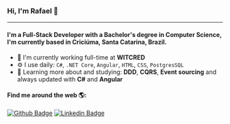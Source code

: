 ### Hi, I'm Rafael 👋
---

#### I'm a Full-Stack Developer with a Bachelor's degree in Computer Science, I'm currently based in Criciúma, Santa Catarina, Brazil.

- 🏢 I'm currently working full-time at **WITCRED**
- ⚙️ I use daily: `C#`, `.NET Core`, `Angular`, `HTML`, `CSS`, `PostgresSQL`
- 🌱 Learning more about and studying: **DDD**, **CQRS**, **Event sourcing** and always updated with **C#** and **Angular**

#### Find me around the web 🌎:
[![Github Badge](https://img.shields.io/badge/-Github-000?style=flat-square&logo=Github&logoColor=white&link=https://github.com/rafaeldbn)](https://github.com/rafaeldbn)
[![Linkedin Badge](https://img.shields.io/badge/-LinkedIn-blue?style=flat-square&logo=Linkedin&logoColor=white&link=https://www.linkedin.com/in/rafaeldbn/)](https://www.linkedin.com/in/rafaeldbn/)
